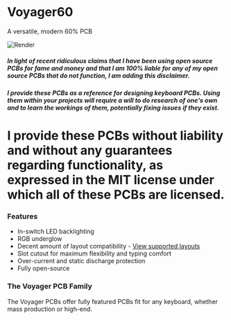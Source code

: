 # Voyager60
A versatile, modern 60% PCB

![Render](https://github.com/ai03-2725/Voyager60/blob/master/Renders/Front.png)

##### In light of recent ridiculous claims that I have been using open source PCBs for fame and money and that I am 100% liable for any of my open source PCBs that do not function, I am adding this disclaimer.
##### I provide these PCBs as a reference for designing keyboard PCBs. Using them within your projects will require a will to do research of one's own and to learn the workings of them, potentially fixing issues if they exist.
# I provide these PCBs without liability and without any guarantees regarding functionality, as expressed in the MIT license under which all of these PCBs are licensed.

### Features
* In-switch LED backlighting
* RGB underglow
* Decent amount of layout compatibility - [View supported layouts](http://www.keyboard-layout-editor.com/#/gists/c13b7f096e4a905736771dd79d809fa2)
* Slot cutout for maximum flexibility and typing comfort
* Over-current and static discharge protection
* Fully open-source

### The Voyager PCB Family
The Voyager PCBs offer fully featured PCBs fit for any keyboard, whether mass production or high-end.
